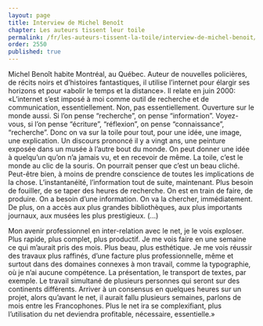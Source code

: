 ```yaml
---
layout: page
title: Interview de Michel Benoît
chapter: Les auteurs tissent leur toile
permalink: /fr/les-auteurs-tissent-la-toile/interview-de-michel-benoit/
order: 2550
published: true
---
```

<p>Michel Benoît habite Montréal, au Québec. Auteur de nouvelles policières, de récits noirs et d’histoires fantastiques, il utilise l’internet pour élargir ses horizons et pour «abolir le temps et la distance». Il relate en juin 2000: «L’internet s’est imposé à moi comme outil de recherche et de communication, essentiellement. Non, pas essentiellement. Ouverture sur le monde aussi. Si l’on pense “recherche”, on pense “information”. Voyez-vous, si l’on pense “écriture”, “réflexion”, on pense “connaissance”, “recherche”. Donc on va sur la toile pour tout, pour une idée, une image, une explication. Un discours prononcé il y a vingt ans, une peinture exposée dans un musée à l’autre bout du monde. On peut donner une idée à quelqu’un qu’on n’a jamais vu, et en recevoir de même. La toile, c’est le monde au clic de la souris. On pourrait penser que c’est un beau cliché. Peut-être bien, à moins de prendre conscience de toutes les implications de la chose. L’instantanéité, l’information tout de suite, maintenant. Plus besoin de fouiller, de se taper des heures de recherche. On est en train de faire, de produire. On a besoin d’une information. On va la chercher, immédiatement. De plus, on a accès aux plus grandes bibliothèques, aux plus importants journaux, aux musées les plus prestigieux. (...)</p>

<p>Mon avenir professionnel en inter-relation avec le net, je le vois exploser. Plus rapide, plus complet, plus productif. Je me vois faire en une semaine ce qui m’aurait pris des mois. Plus beau, plus esthétique. Je me vois réussir des travaux plus raffinés, d’une facture plus professionnelle, même et surtout dans des domaines connexes à mon travail, comme la typographie, où je n’ai aucune compétence. La présentation, le transport de textes, par exemple. Le travail simultané de plusieurs personnes qui seront sur des continents différents. Arriver à un consensus en quelques heures sur un projet, alors qu’avant le net, il aurait fallu plusieurs semaines, parlons de mois entre les Francophones. Plus le net ira se complexifiant, plus l’utilisation du net deviendra profitable, nécessaire, essentielle.»</p>